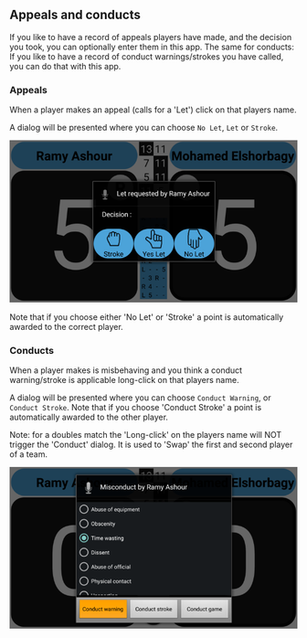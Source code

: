 ## Appeals and conducts

If you like to have a record of appeals players have made, and the decision you took, you can optionally enter them in this app.
The same for conducts: If you like to have a record of conduct warnings/strokes you have called, you can do that with this app.

### Appeals

When a player makes an appeal (calls for a 'Let') click on that players name.

A dialog will be presented where you can choose `No Let`, `Let` or `Stroke`.

![Squore with Appeal dialog](img/sb.main.10.appeal.dialog.png)

Note that if you choose either 'No Let' or 'Stroke' a point is automatically awarded to the correct player.

### Conducts

When a player makes is misbehaving and you think a conduct warning/stroke is applicable long-click on that players name.

A dialog will be presented where you can choose `Conduct Warning`, or `Conduct Stroke`.
Note that if you choose 'Conduct Stroke' a point is automatically awarded to the other player.

Note: for a doubles match the 'Long-click' on the players name will NOT trigger the 'Conduct' dialog.
It is used to 'Swap' the first and second player of a team.

![Squore with Conduct dialog](img/sb.main.11.conduct.dialog.png)

